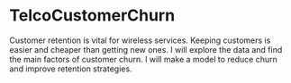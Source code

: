 # TelcoCustomerChurn
Customer retention is vital for wireless services. Keeping customers is easier and cheaper than getting new ones. I will explore the data and find the main factors of customer churn. I will make a model to reduce churn and improve retention strategies.
